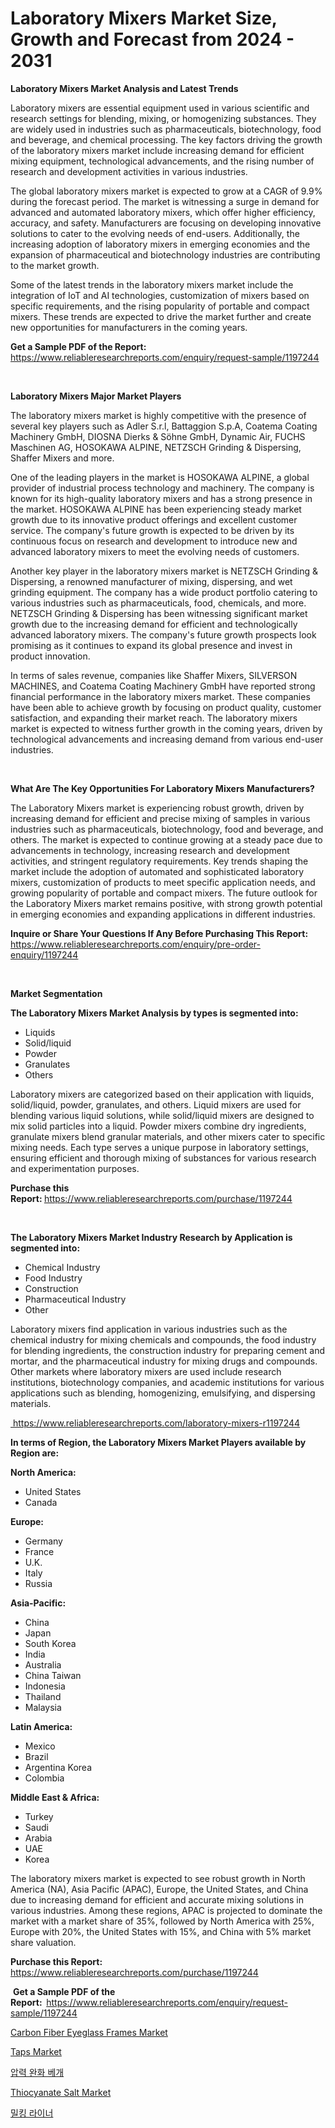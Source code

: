 <p><h1>Laboratory Mixers Market Size, Growth and Forecast from 2024 - 2031</h1></p><p><strong>Laboratory Mixers Market Analysis and Latest Trends</strong></p>
<p><p>Laboratory mixers are essential equipment used in various scientific and research settings for blending, mixing, or homogenizing substances. They are widely used in industries such as pharmaceuticals, biotechnology, food and beverage, and chemical processing. The key factors driving the growth of the laboratory mixers market include increasing demand for efficient mixing equipment, technological advancements, and the rising number of research and development activities in various industries.</p><p>The global laboratory mixers market is expected to grow at a CAGR of 9.9% during the forecast period. The market is witnessing a surge in demand for advanced and automated laboratory mixers, which offer higher efficiency, accuracy, and safety. Manufacturers are focusing on developing innovative solutions to cater to the evolving needs of end-users. Additionally, the increasing adoption of laboratory mixers in emerging economies and the expansion of pharmaceutical and biotechnology industries are contributing to the market growth.</p><p>Some of the latest trends in the laboratory mixers market include the integration of IoT and AI technologies, customization of mixers based on specific requirements, and the rising popularity of portable and compact mixers. These trends are expected to drive the market further and create new opportunities for manufacturers in the coming years.</p></p>
<p><strong>Get a Sample PDF of the Report:&nbsp;</strong> <a href="https://www.reliableresearchreports.com/enquiry/request-sample/1197244">https://www.reliableresearchreports.com/enquiry/request-sample/1197244</a></p>
<p>&nbsp;</p>
<p><strong>Laboratory Mixers Major Market Players</strong></p>
<p><p>The laboratory mixers market is highly competitive with the presence of several key players such as Adler S.r.l, Battaggion S.p.A, Coatema Coating Machinery GmbH, DIOSNA Dierks & Söhne GmbH, Dynamic Air, FUCHS Maschinen AG, HOSOKAWA ALPINE, NETZSCH Grinding & Dispersing, Shaffer Mixers and more.</p><p>One of the leading players in the market is HOSOKAWA ALPINE, a global provider of industrial process technology and machinery. The company is known for its high-quality laboratory mixers and has a strong presence in the market. HOSOKAWA ALPINE has been experiencing steady market growth due to its innovative product offerings and excellent customer service. The company's future growth is expected to be driven by its continuous focus on research and development to introduce new and advanced laboratory mixers to meet the evolving needs of customers.</p><p>Another key player in the laboratory mixers market is NETZSCH Grinding & Dispersing, a renowned manufacturer of mixing, dispersing, and wet grinding equipment. The company has a wide product portfolio catering to various industries such as pharmaceuticals, food, chemicals, and more. NETZSCH Grinding & Dispersing has been witnessing significant market growth due to the increasing demand for efficient and technologically advanced laboratory mixers. The company's future growth prospects look promising as it continues to expand its global presence and invest in product innovation.</p><p>In terms of sales revenue, companies like Shaffer Mixers, SILVERSON MACHINES, and Coatema Coating Machinery GmbH have reported strong financial performance in the laboratory mixers market. These companies have been able to achieve growth by focusing on product quality, customer satisfaction, and expanding their market reach. The laboratory mixers market is expected to witness further growth in the coming years, driven by technological advancements and increasing demand from various end-user industries.</p></p>
<p>&nbsp;</p>
<p><strong>What Are The Key Opportunities For Laboratory Mixers Manufacturers?</strong></p>
<p><p>The Laboratory Mixers market is experiencing robust growth, driven by increasing demand for efficient and precise mixing of samples in various industries such as pharmaceuticals, biotechnology, food and beverage, and others. The market is expected to continue growing at a steady pace due to advancements in technology, increasing research and development activities, and stringent regulatory requirements. Key trends shaping the market include the adoption of automated and sophisticated laboratory mixers, customization of products to meet specific application needs, and growing popularity of portable and compact mixers. The future outlook for the Laboratory Mixers market remains positive, with strong growth potential in emerging economies and expanding applications in different industries.</p></p>
<p><strong>Inquire or Share Your Questions If Any Before Purchasing This Report:</strong> <a href="https://www.reliableresearchreports.com/enquiry/pre-order-enquiry/1197244">https://www.reliableresearchreports.com/enquiry/pre-order-enquiry/1197244</a></p>
<p>&nbsp;</p>
<p><strong>Market Segmentation</strong></p>
<p><strong>The Laboratory Mixers Market Analysis by types is segmented into:</strong></p>
<p><ul><li>Liquids</li><li>Solid/liquid</li><li>Powder</li><li>Granulates</li><li>Others</li></ul></p>
<p><p>Laboratory mixers are categorized based on their application with liquids, solid/liquid, powder, granulates, and others. Liquid mixers are used for blending various liquid solutions, while solid/liquid mixers are designed to mix solid particles into a liquid. Powder mixers combine dry ingredients, granulate mixers blend granular materials, and other mixers cater to specific mixing needs. Each type serves a unique purpose in laboratory settings, ensuring efficient and thorough mixing of substances for various research and experimentation purposes.</p></p>
<p><strong>Purchase this Report:&nbsp;</strong><a href="https://www.reliableresearchreports.com/purchase/1197244">https://www.reliableresearchreports.com/purchase/1197244</a></p>
<p>&nbsp;</p>
<p><strong>The Laboratory Mixers Market Industry Research by Application is segmented into:</strong></p>
<p><ul><li>Chemical Industry</li><li>Food Industry</li><li>Construction</li><li>Pharmaceutical Industry</li><li>Other</li></ul></p>
<p><p>Laboratory mixers find application in various industries such as the chemical industry for mixing chemicals and compounds, the food industry for blending ingredients, the construction industry for preparing cement and mortar, and the pharmaceutical industry for mixing drugs and compounds. Other markets where laboratory mixers are used include research institutions, biotechnology companies, and academic institutions for various applications such as blending, homogenizing, emulsifying, and dispersing materials.</p></p>
<p><a href="https://www.reliableresearchreports.com/laboratory-mixers-r1197244">&nbsp;https://www.reliableresearchreports.com/laboratory-mixers-r1197244</a></p>
<p><strong>In terms of Region, the Laboratory Mixers Market Players available by Region are:</strong></p>
<p>
    <p> <strong> North America: </strong>
        <ul>
            <li>United States</li>
            <li>Canada</li>
        </ul>
        </p> 
    <p> <strong> Europe: </strong>
        <ul>
            <li>Germany</li>
            <li>France</li>
            <li>U.K.</li>
            <li>Italy</li>
            <li>Russia</li>
        </ul>
        </p> 
    <p> <strong> Asia-Pacific: </strong>
        <ul>
            <li>China</li>
            <li>Japan</li>
            <li>South Korea</li>
            <li>India</li>
            <li>Australia</li>
            <li>China Taiwan</li>
            <li>Indonesia</li>
            <li>Thailand</li>
            <li>Malaysia</li>
        </ul>
        </p> 
    <p> <strong> Latin America: </strong>
        <ul>
            <li>Mexico</li>
            <li>Brazil</li>
            <li>Argentina Korea</li>
            <li>Colombia</li>
        </ul>
        </p> 
    <p> <strong> Middle East & Africa: </strong>
        <ul>
            <li>Turkey</li>
            <li>Saudi</li>
            <li>Arabia</li>
            <li>UAE</li>
            <li>Korea</li>
        </ul>
    </p>
    </p>
<p><p>The laboratory mixers market is expected to see robust growth in North America (NA), Asia Pacific (APAC), Europe, the United States, and China due to increasing demand for efficient and accurate mixing solutions in various industries. Among these regions, APAC is projected to dominate the market with a market share of 35%, followed by North America with 25%, Europe with 20%, the United States with 15%, and China with 5% market share valuation.</p></p>
<p><strong>Purchase this Report: </strong><a href="https://www.reliableresearchreports.com/purchase/1197244">https://www.reliableresearchreports.com/purchase/1197244</a></p>
<p>&nbsp;<strong>Get a Sample PDF of the Report:&nbsp;&nbsp;</strong><a href="https://www.reliableresearchreports.com/enquiry/request-sample/1197244">https://www.reliableresearchreports.com/enquiry/request-sample/1197244</a></p>
<p><strong></strong></p>
<p><p><a href="https://www.linkedin.com/pulse/carbon-fiber-eyeglass-frames-market-analysis-sze-forecasted-ldoqc?trackingId=CNi3GNXX1uF%2FZd8RwvUXbw%3D%3D">Carbon Fiber Eyeglass Frames Market</a></p><p><a href="https://github.com/derrinmiltonellis35gcl/Market-Research-Report-List-2/blob/main/taps-market.md">Taps Market</a></p><p><a href="https://medium.com/@ieremiapadurariu20221/%EC%95%95%EB%A0%A5-%EC%99%84%ED%99%94-%EB%B2%A0%EA%B0%9C-%EC%8B%9C%EC%9E%A5-%EA%B7%9C%EB%AA%A8%EB%8A%94-%EA%B8%80%EB%A1%9C%EB%B2%8C-%EC%82%B0%EC%97%85%EC%97%90%EC%84%9C-%EC%B5%9C%EA%B3%A0%EC%9D%98-%EB%A7%88%EC%BC%80%ED%8C%85-%EC%B1%84%EB%84%90%EC%9D%84-%EB%82%98%ED%83%80%EB%83%85%EB%8B%88%EB%8B%A4-541fb3c43da6">압력 완화 베개</a></p><p><a href="https://issuu.com/reportprime-2/docs/thiocyanate-salt-market-size-2030.pptx">Thiocyanate Salt Market</a></p><p><a href="https://github.com/RichardLueilwitz787/Market-Research-Report-List-1/blob/main/458656728959.md">밀킹 라이너</a></p></p>